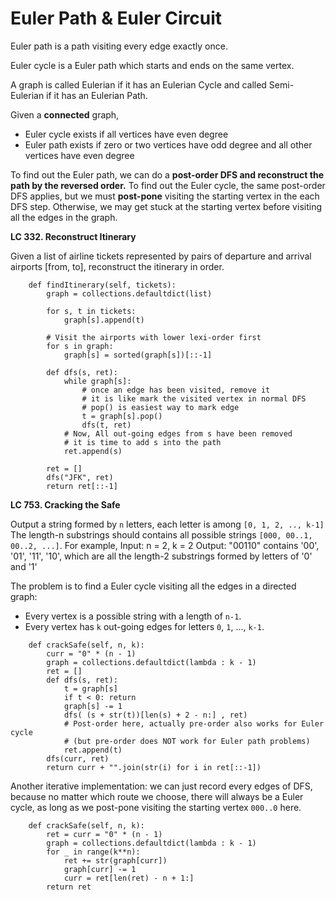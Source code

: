 # Euler Path & Euler Circuit

Euler path is a path visiting every edge exactly once.

Euler cycle is a Euler path which starts and ends on the same vertex.

A graph is called Eulerian if it has an Eulerian Cycle and called Semi-Eulerian if it has an Eulerian Path.

Given a **connected** graph, 
* Euler cycle exists if all vertices have even degree
* Euler path exists if zero or two vertices have odd degree and all other vertices have even degree

To find out the Euler path, we can do a **post-order DFS and reconstruct the path by the reversed order.**
To find out the Euler cycle, the same post-order DFS applies, but we must **post-pone** visiting the starting vertex in the each DFS step.
Otherwise, we may get stuck at the starting vertex before visiting all the edges in the graph.

**LC 332. Reconstruct Itinerary**

Given a list of airline tickets represented by pairs of departure and arrival airports [from, to], reconstruct the itinerary in order. 

```
    def findItinerary(self, tickets):
        graph = collections.defaultdict(list)
        
        for s, t in tickets:
            graph[s].append(t)
            
        # Visit the airports with lower lexi-order first
        for s in graph:
            graph[s] = sorted(graph[s])[::-1]
        
        def dfs(s, ret):
            while graph[s]:
                # once an edge has been visited, remove it
                # it is like mark the visited vertex in normal DFS
                # pop() is easiest way to mark edge
                t = graph[s].pop()
                dfs(t, ret)
            # Now, All out-going edges from s have been removed
            # it is time to add s into the path
            ret.append(s)
        
        ret = []
        dfs("JFK", ret)
        return ret[::-1]
```

**LC 753. Cracking the Safe**

Output a string formed by `n` letters, each letter is among `[0, 1, 2, .., k-1]`
The length-n substrings should contains all possible strings `[000, 00..1, 00..2, ...]`.
For example,
Input: n = 2, k = 2
Output: "00110" contains '00', '01', '11', '10', which are all the length-2 substrings formed by letters of '0' and '1'

The problem is to find a Euler cycle visiting all the edges in a directed graph:
* Every vertex is a possible string with a length of `n-1`.
* Every vertex has `k` out-going edges for letters `0`, `1`, ..., `k-1`.

```
    def crackSafe(self, n, k):
        curr = "0" * (n - 1)
        graph = collections.defaultdict(lambda : k - 1)
        ret = []
        def dfs(s, ret):
            t = graph[s]
            if t < 0: return
            graph[s] -= 1
            dfs( (s + str(t))[len(s) + 2 - n:] , ret)
            # Post-order here, actually pre-order also works for Euler cycle 
            # (but pre-order does NOT work for Euler path problems)
            ret.append(t)
        dfs(curr, ret)
        return curr + "".join(str(i) for i in ret[::-1])
```

Another iterative implementation: we can just record every edges of DFS, 
because no matter which route we choose, there will always be a Euler cycle,
as long as we post-pone visiting the starting vertex `000..0` here.
```
    def crackSafe(self, n, k):
        ret = curr = "0" * (n - 1)
        graph = collections.defaultdict(lambda : k - 1)
        for _ in range(k**n):
            ret += str(graph[curr])
            graph[curr] -= 1
            curr = ret[len(ret) - n + 1:]
        return ret
```
